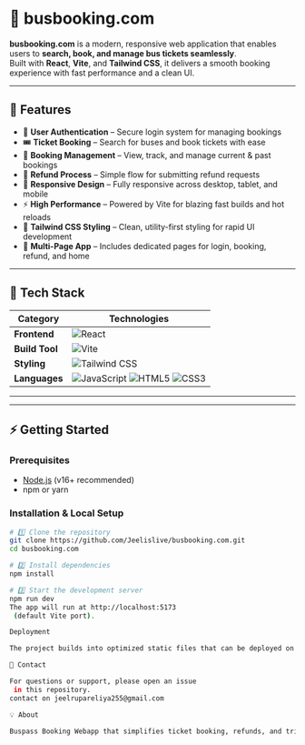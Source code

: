 # 🚌 busbooking.com

**busbooking.com** is a modern, responsive web application that enables users to **search, book, and manage bus tickets seamlessly**.  
Built with **React**, **Vite**, and **Tailwind CSS**, it delivers a smooth booking experience with fast performance and a clean UI.

---

## 🌟 Features
- 🔑 **User Authentication** – Secure login system for managing bookings  
- 🎟️ **Ticket Booking** – Search for buses and book tickets with ease  
- 📂 **Booking Management** – View, track, and manage current & past bookings  
- 💸 **Refund Process** – Simple flow for submitting refund requests  
- 📱 **Responsive Design** – Fully responsive across desktop, tablet, and mobile  
- ⚡ **High Performance** – Powered by Vite for blazing fast builds and hot reloads  
- 🎨 **Tailwind CSS Styling** – Clean, utility-first styling for rapid UI development  
- 📄 **Multi-Page App** – Includes dedicated pages for login, booking, refund, and home  

---

## 🧩 Tech Stack
| Category         | Technologies |
|------------------|--------------|
| **Frontend**     | ![React](https://img.shields.io/badge/-React-61DAFB?logo=react&logoColor=black) |
| **Build Tool**   | ![Vite](https://img.shields.io/badge/-Vite-646CFF?logo=vite&logoColor=white) |
| **Styling**      | ![Tailwind CSS](https://img.shields.io/badge/-Tailwind%20CSS-38B2AC?logo=tailwindcss&logoColor=white) |
| **Languages**    | ![JavaScript](https://img.shields.io/badge/-JavaScript-F7DF1E?logo=javascript&logoColor=black) ![HTML5](https://img.shields.io/badge/-HTML5-E34F26?logo=html5&logoColor=white) ![CSS3](https://img.shields.io/badge/-CSS3-1572B6?logo=css3&logoColor=white) |

---


---

## ⚡ Getting Started

### Prerequisites
- [Node.js](https://nodejs.org/) (v16+ recommended)
- npm or yarn

### Installation & Local Setup
```bash
# 1️⃣ Clone the repository
git clone https://github.com/Jeelislive/busbooking.com.git
cd busbooking.com

# 2️⃣ Install dependencies
npm install

# 3️⃣ Start the development server
npm run dev
The app will run at http://localhost:5173
 (default Vite port).

Deployment

The project builds into optimized static files that can be deployed on any hosting platform supporting Single Page Applications (SPAs) (e.g., Vercel, Netlify).

📩 Contact

For questions or support, please open an issue
 in this repository.
contact on jeelrupareliya255@gmail.com

💡 About

Buspass Booking Webapp that simplifies ticket booking, refunds, and trip management with a responsive and user-friendly interface.
